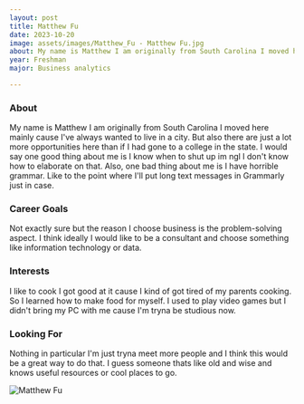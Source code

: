 ```yaml
---
layout: post
title: Matthew Fu 
date: 2023-10-20
image: assets/images/Matthew_Fu - Matthew Fu.jpg
about: My name is Matthew I am originally from South Carolina I moved here mainly cause I've always wanted to live in a city. But also there are just a lot more opportunities here than if I had gone to a college in the state. I would say one good thing about me is I know when to shut up im ngl I don't know how to elaborate on that. Also, one bad thing about me is I have horrible grammar. Like to the point where I'll put long text messages in Grammarly just in case.
year: Freshman
major: Business analytics 

---
```


### About

My name is Matthew I am originally from South Carolina I moved here mainly cause I've always wanted to live in a city. But also there are just a lot more opportunities here than if I had gone to a college in the state. I would say one good thing about me is I know when to shut up im ngl I don't know how to elaborate on that. Also, one bad thing about me is I have horrible grammar. Like to the point where I'll put long text messages in Grammarly just in case.

### Career Goals

Not exactly sure but the reason I choose business is the problem-solving aspect. I think ideally I would like to be a consultant and choose something like information technology or data.

### Interests

I like to cook I got good at it cause I kind of got tired of my parents cooking. So I learned how to make food for myself. I used to play video games but I didn't bring my PC with me cause I'm tryna be studious now.

### Looking For

Nothing in particular I'm just tryna meet more people and I think this would be a great way to do that. I guess someone thats like old and wise and knows useful resources or cool places to go. 

<div class="text-center my-5">
    <img src="https://sase-drexel.github.io/mentorship-2023/assets/images/Matthew_Fu - Matthew Fu.jpg" alt="Matthew Fu" class="rounded post-img" />
</div>
